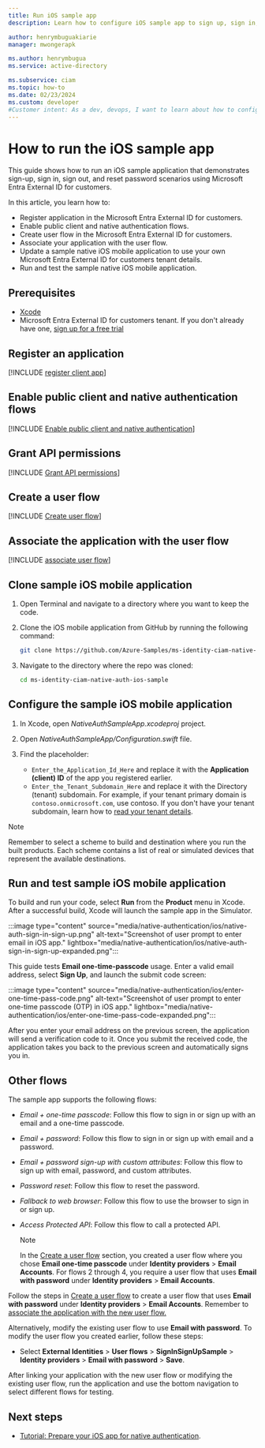 ```yaml
---
title: Run iOS sample app
description: Learn how to configure iOS sample app to sign up, sign in, sign out and reset password scenarios using Microsoft Entra External ID for customers.

author: henrymbuguakiarie
manager: mwongerapk

ms.author: henrymbugua
ms.service: active-directory

ms.subservice: ciam
ms.topic: how-to
ms.date: 02/23/2024
ms.custom: developer
#Customer intent: As a dev, devops, I want to learn about how to configure native authentication iOS sample app to sign up, sign in, sign out and reset password scenarios using Microsoft Entra External ID for customers.
---
```


# How to run the iOS sample app 

This guide shows how to run an iOS sample application that demonstrates sign-up, sign in, sign out, and reset password scenarios using Microsoft Entra External ID for customers. 

In this article, you learn how to: 

- Register application in the Microsoft Entra External ID for customers. 
- Enable public client and native authentication flows. 
- Create user flow in the Microsoft Entra External ID for customers. 
- Associate your application with the user flow. 
- Update a sample native iOS mobile application to use your own Microsoft Entra External ID for customers tenant details. 
- Run and test the sample native iOS mobile application. 

## Prerequisites 

- <a href="https://developer.apple.com/xcode/resources/" target="_blank">Xcode</a> 
- Microsoft Entra External ID for customers tenant. If you don't already have one, <a href="https://aka.ms/ciam-free-trial?wt.mc_id=ciamcustomertenantfreetrial_linkclick_content_cnl" target="_blank">sign up for a free trial</a> 

## Register an application 

[!INCLUDE [register client app](../customers/includes/register-app/register-client-app-common.md)]

## Enable public client and native authentication flows 

[!INCLUDE [Enable public client and native authentication](../customers/includes/native-auth/enable-native-authentication.md)]

## Grant API permissions 

[!INCLUDE [Grant API permissions](../customers/includes/register-app/grant-native-authentication-api-permission.md)]

## Create a user flow 

[!INCLUDE [Create user flow](../customers/includes/configure-user-flow/create-native-authentication-sign-in-sign-out-user-flow.md)]

## Associate the application with the user flow 
 
[!INCLUDE [associate user flow](../customers/includes/configure-user-flow/add-app-user-flow.md)] 

## Clone sample iOS mobile application 

1. Open Terminal and navigate to a directory where you want to keep the code. 
1. Clone the iOS mobile application from GitHub by running the following command: 

   ```bash
   git clone https://github.com/Azure-Samples/ms-identity-ciam-native-auth-ios-sample.git
   ```

1. Navigate to the directory where the repo was cloned: 

   ```bash
   cd ms-identity-ciam-native-auth-ios-sample
   ```

## Configure the sample iOS mobile application 

1. In Xcode, open _NativeAuthSampleApp.xcodeproj_ project. 
1. Open _NativeAuthSampleApp/Configuration.swift_ file. 
1. Find the placeholder:

   - `Enter_the_Application_Id_Here` and replace it with the **Application (client) ID** of the app you registered earlier. 
   - `Enter_the_Tenant_Subdomain_Here` and replace it with the Directory (tenant) subdomain. For example, if your tenant primary domain is `contoso.onmicrosoft.com`, use contoso. If you don't have your tenant subdomain, learn how to [read your tenant details](how-to-create-customer-tenant-portal.md#get-the-customer-tenant-details). 

> [!NOTE]
> Remember to select a scheme to build and destination where you run the built products. Each scheme contains a list of real or simulated devices that represent the available destinations. 

## Run and test sample iOS mobile application 

To build and run your code, select **Run** from the **Product** menu in Xcode. After a successful build, Xcode will launch the sample app in the Simulator. 

:::image type="content" source="media/native-authentication/ios/native-auth-sign-in-sign-up.png" alt-text="Screenshot of user prompt to enter email in iOS app." lightbox="media/native-authentication/ios/native-auth-sign-in-sign-up-expanded.png"::: 

This guide tests **Email one-time-passcode** usage. Enter a valid email address, select **Sign Up**, and launch the submit code screen: 

:::image type="content" source="media/native-authentication/ios/enter-one-time-pass-code.png" alt-text="Screenshot of user prompt to enter one-time passcode (OTP) in iOS app." lightbox="media/native-authentication/ios/enter-one-time-pass-code-expanded.png"::: 
 
After you enter your email address on the previous screen, the application will send a verification code to it. Once you submit the received code, the application takes you back to the previous screen and automatically signs you in.  

## Other flows 

The sample app supports the following flows: 

- _Email + one-time passcode_: Follow this flow to sign in or sign up with an email and a one-time passcode. 
- _Email + password_: Follow this flow to sign in or sign up with email and a password. 
- _Email + password sign-up with custom attributes_: Follow this flow to sign up with email, password, and custom attributes. 
- _Password reset_: Follow this flow to reset the password. 
- _Fallback to web browser_: Follow this flow to use the browser to sign in or sign up. 
- _Access Protected API_: Follow this flow to call a protected API.

    > [!NOTE]
    > In the [Create a user flow](#create-a-user-flow) section, you created a user flow where you chose **Email one-time passcode** under **Identity providers** > **Email Accounts**. For flows 2 through 4, you require a user flow that uses **Email with password** under **Identity providers** > **Email Accounts**. 

Follow the steps in [Create a user flow](#create-a-user-flow) to create a user flow that uses **Email with password** under **Identity providers** > **Email Accounts**. Remember to [associate the application with the new user flow.](#associate-the-application-with-the-user-flow) 

Alternatively, modify the existing user flow to use **Email with password**. To modify the user flow you created earlier, follow these steps: 

- Select **External Identities** > **User flows** > **SignInSignUpSample** > **Identity providers** > **Email with password** > **Save**. 

After linking your application with the new user flow or modifying the existing user flow, run the application and use the bottom navigation to select different flows for testing. 

## Next steps 

- [Tutorial: Prepare your iOS app for native authentication](tutorial-native-authentication-prepare-ios-app.md). 

